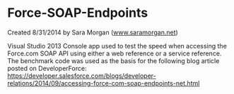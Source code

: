 Force-SOAP-Endpoints
====================
Created 8/31/2014 by Sara Morgan (www.saramorgan.net)

Visual Studio 2013 Console app used to test the speed when accessing the Force.com SOAP API using
either a web reference or a service reference. The benchmark code was used as the basis for the 
following blog article posted on DeveloperForce:
https://developer.salesforce.com/blogs/developer-relations/2014/09/accessing-force-com-soap-endpoints-net.html